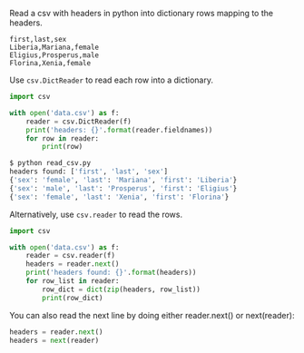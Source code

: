 Read a csv with headers in python into dictionary rows mapping to the headers.

```
first,last,sex
Liberia,Mariana,female
Eligius,Prosperus,male
Florina,Xenia,female
```

Use `csv.DictReader` to read each row into a dictionary.

```python
import csv

with open('data.csv') as f:
    reader = csv.DictReader(f)
    print('headers: {}'.format(reader.fieldnames))
    for row in reader:
        print(row)
```

```sh
$ python read_csv.py 
headers found: ['first', 'last', 'sex']
{'sex': 'female', 'last': 'Mariana', 'first': 'Liberia'}
{'sex': 'male', 'last': 'Prosperus', 'first': 'Eligius'}
{'sex': 'female', 'last': 'Xenia', 'first': 'Florina'}
```

Alternatively, use `csv.reader` to read the rows.

```python
import csv

with open('data.csv') as f:
    reader = csv.reader(f)
    headers = reader.next()
    print('headers found: {}'.format(headers))
    for row_list in reader:
        row_dict = dict(zip(headers, row_list))
        print(row_dict)
```

You can also read the next line by doing either reader.next() or next(reader):
```python
headers = reader.next()
headers = next(reader)
```